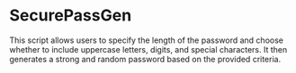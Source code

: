 # SecurePassGen
This script allows users to specify the length of the password and choose whether to include uppercase letters, digits, and special characters. It then generates a strong and random password based on the provided criteria.
